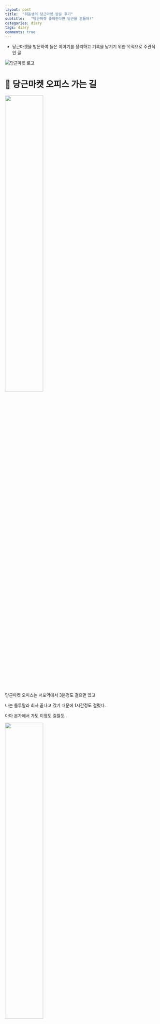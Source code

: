 ```yaml
---
layout: post
title:  "취준생의 당근마켓 방문 후기"
subtitle:   "당근마켓 좋아한다면 당근을 흔들어!"
categories: diary
tags: diary
comments: true
---
```

* 당근마켓을 방문하여 들은 이야기를 정리하고 기록을 남기기 위한 목적으로 주관적인 글



![당근마켓 로고](https://cdn-images-1.medium.com/fit/t/1600/480/1*fTQOUpe09RAWcotdIl2G5w.jpeg)



# 🥕 당근마켓 오피스 가는 길

<img src="/assets/post_img/KakaoTalk_Photo_2019-01-08-22-42-38-3.jpeg" style="width:50%"/>

당근마켓 오피스는 서포역에서 3분정도 걸으면 있고

나는 룰루랄라 회사 끝나고 갔기 때문에 1시간정도 걸렸다.

아마 본가에서 가도 이정도 걸릴듯.. 

<img src="/assets/post_img/KakaoTalk_Photo_2019-01-08-22-42-38-2.jpeg" style="width:50%;" />



지도를 켜고 따라가다 보면 익숙한 로고와함께 당근마켓 위치가 보인다.

이 입간판(?)이 서 있는 곳 근처에 문이 있는데 그곳은 다른 곳으로 가는 문이었어서 잠깐 혼란을 겪고

건물을 빙 둘러 다른 입구를 찾아서 들어갔다.



# 🥕 당근마켓 오피스 첫 인상

<img src="/assets/post_img/KakaoTalk_Photo_2019-01-08-22-42-38-1.jpeg" style="width:50%;">

엘레베이터를 내리면 바로 당근마켓로고가 크게 버티고 있다. 

들어가자마자 채용 홈페이지에서 볼 수 있었던 공간이 있어서 굉장히 반가웠다. 

사진으로 보던 것 처럼 푸릇푸릇하고(?) 어찌보면 분위기 좋은 카페에 와 있는 느낌이 들 정도로 순간 모각코를 하러 온건지 착각 할 정도로 첫 인상이 좋았다. 

<img src="/assets/post_img/image-20190110221201880.png" style="width:80%;" />

사진의 오른쪽에 보면 코카콜라 냉장고가 있는데 저기에서 웰컴드링크(?)로 원하는것을 꺼내 먹을 수 있게 해 주셔서 일하고 와서 정신이 살짝 혼미 해 져있는 나는 몬스터에너지를 골라 쭈욱 들이키며 회의실을 소개받으러 갔다.

한쪽 벽면엔 바닥에 깔면 내가 눕고도 남을 만큼의 거대한 모니터가 있었고 거기에는 `애플TV`가 물려있었다.

10명정도가 둘러 앉을 수 있는 책상에는 `맥북프로`와 이번에 새로 나온 `아이패드 프로 3세대`가 `애플펜슬 2세대`와 함께 나란히 놓여 있었다.

회의실용으로 이렇게 완벽하고 이쁜 기기들이라니, 애플생태계에 들어온지 몇달 안 된 내가 보기엔 최고의 회의실 첫 인상 이었다.

이후에 다시 이야기 하겠지만, CTO님이 오셔서 화면으로 자료들을 보여주셨는데 그때 지나간 애플 TV 화면 보호기로 나오는 영상들이 너무 아름다웠다.

사실 CTO님의 이야기를 들으면서 감탄을 몇번 했는데 그중 몇개는 TV의 영상을 보며 한 것이었다.. 제성합니다.. 넘 멋져서 저도모르게..

그후 탕비실과 휴게실이 별도로 있었는데 앞의 두 공간이 너무 강해서 평범한 공간 이었다.

중간에 머신러닝쪽을 맡으시는 직원분이 탕비실을 들리시며 우리에게 말을 걸어주셨는데 알고보니 거기서 일하시는 개발자분들은 모두 네이버/카카오 에서 일하셨던 분들이었던 것 초천재분들이 모여계신 것 같았다.

그런 분들이 70억 규모의 VC를 받아 만든 당근마켓은 귀여운 이름과는 이질감이 들어 안 어울릴 정도로 대단한 분들이 많았다.

실제로 일을 하는 사무실 공간의 각자의 책상은  `스탠딩 데스크`로 전동으로 책상이 올라갔다 내려갔다 하는데 무지 심플하게 생겨선 그렇게 올라가는 줄 몰랐다.

회사 성장이 빨라서 이곳도 조만간 떠나실 예정이라고 들었다. 다음 이사 갈 곳은 얼마나 더 예쁠까. 기회되면 또 방문하고 싶다.



# 🥕 회사 복지 및 워크스테이션

회사의 전반적인 워크스테이션 장비들은 주로 애플계열로 되어있다. 위에서 이야기 했듯 대부분 애플제품이었다.

나는 그래서 애플친화적인 기업이다 라고 판단했는데 CTO님이 말씀하시길 

> "우리는 좋은 것을 사용하려고 하는 편입니다. 애플보다 좋다고 느껴지는 것이 있으면 사용 할 겁니다."

라고 하셔서 괜시리 깨달음을 얻었다. 맞다. 내가 맥북을 쓰는 것은 애플이 좋아서가 아니라 맥북이 개발하기에 나에게 가장 잘 맞기 때문이었다.

이처럼 당근마켓은 좋은 툴이 있다면 제안하고 함께 사용 할 수 있도록 열려있다고 한다.

또 맘에 들었던 복지중 하나는 매주 목요일을 원격근무를 하는 날로 정해서 한다고 하는데 무작정 좋은것은 아니고 어차피 출근하지 않더라도 자신의 자리에서 일을 하고 산출물을 내야되기 때문에 오히려 출근하는 것이 나을 수도 있다. 나라도 특별한 일이 있는것이 아니라면 출근해서 일 하는게 나을 듯! 

개발 환경은 `Ruby on Rails` 와 ` AWS` 등을 포함해 빠른 개발을 할 수 있는 스타트업 중심의 스택으로 구성 되어 있었다.

내가 당근 마켓에 끌린 것도 처음 시작한 개발 언어인 `Ruby on Rails` 가 모집공고 상단에 있어서 관심있게 보기 시작 해서이다.

파도파도 좋은것들 투성인데 또 맘에 드는건 요새 핫한 markdown 문서 공유 툴인 `Notion` 사용을 한다는 것이다.

나는 개인적으로 기존에 `Typora`로  사용하고 있었는데 개발의 초기단계라 문서가 많이 나오기도 하고 꼭 한번 써 보고 싶어서 내가 다니는 회사의 팀에서도 `Notion`을 통한 문서 공유를 제안했는데 아무래도 보안에 걸리는 것이 있을 수도 있다 보니 아직은 논의를 하고 있는 중이다. 

전반적으로 정리하면 누구든 `원하는 것을 제안 할 수 있는 환경` 인 점이 맘에 드는 곳이었다. 

어쩌면 당연한 것이지만 이런 환경을 실현하기가 어려운 것이라 더 좋아 보였던 것 같다.

더 많은 정보 및 채용은 [공식채용공고](https://dngn.kr/join-us) 페이지에서 확인하길 바란다.

# 🥕 CTO와의 만남 (?)

회사내의 문화중 하나는 수평적인 문화를 위해 서로를 영어이름으로 부르는데 CTO님의 닉네임은 Seapy다.

개인적으로 이런 발표를 기대했지만 바쁘신 분에게 요구하기가 죄송스러워 희망하기만 했는데 너무도 친절히 설명 해 주셨다.

그리고 CTO 님이 입고 계셨던 WWDC에 다녀오면 가져오셨다던 애플 조끼가 너무 멋졌다.. 

(애플에 들어오긴 쉬웠지만 나가긴 어려울 것이라고 생각도 들었다리..)

설명을 잘 해 주셔서 말주변이 좋으신가 보다 생각했는데 알고보니 유튜브/ 블로그 등의 SNS를 많이 하시고 또 글도 많이 쓰시는 분이셨다. 사실 여러군데 찾아보니 안 하시는 SNS를 찾는게 빠를 정도로 많이 하고 계셨다.. :joy:

이건 믿고봐야한다는 생각에 모두 구독..!

당근마켓 운영의 기본 원칙은 `투자금` 이나 `광고수입` 들을 쟁여두지 않고 모두 다시 당근마켓을 알리고 광고하는데 태운다고 한다.

이는 글로벌 스트리밍 기업 `넷플릭스`나 `실리콘 밸리` 에서도 지켜지는 원칙이며 물들어올 때 노를 저어야 하는 스타트업에 꼭 필요한 원칙이지 싶다.

아래에 들은 내용을 간단히 정리해보았다.

## 현재까지의 당근마켓

성장 곡선을 이야기할때 어플같은 경우는 가입자수를 그래프화시켜서 이야기 하는데 일부 앱들은 투자를 쉽게 받을 목적으로 이 수치를 누적 가입자수로 뻥튀기 시키는데 당근마켓 같은 경우는 실제로 유입되어 활동하는 유저들만을 기반으로 하기때문에 더욱 유의미한 자료였던 것 같다. 

<img src="https://www.notion.so/image/https%3A%2F%2Fs3-us-west-2.amazonaws.com%2Fsecure.notion-static.com%2F7b3f49a5-6ad2-4280-891c-82db67df3b42%2Fdaangn-3years-mau.png" style="width:80%;" />

위 그래프는 공식 채용 사이트 에서 가져온 `WAU` 그래프이다.

중간에 한번씩 떨어지는 구간이 있는데 이 구간의 대한 해석은 여러분이 직접 맞춰보는것도 좋을 것 같다. 

자세히 보면 그럴만한 이유가 있는 구간이니 시간나면 해석 해 보시길



2016년에 그래프가 시작하여 2018년 10월까지 시간이 흐를수록 거의 수직에 가깝게 가팔라지고있다. 

2019년 지금까지도 그래프는 계속 상승중이며 비슷하게 커졌던 기업인 `배달의 민족` 의 아성을 위협 할 만하지 않은가?



## 앞으로의 당근마켓

어떤 기업이던 현재 머물러 수익을 창출하려 한다면 반드시 주저않게 되어있다.

끊임없이 새로운 기술들과 서비스들이 우후죽순으로 생겨나기 때문이다.

아마 당근마켓은 지역 서비스로써의 굳건한 입지를 다져나가지 않을까 싶다. 

`중고나라`같은 서비스는 네이버 종속적인점을 제하고 보더라도 크게 달라지는 점이 없다.

`대체제`가 없어서 쓸 수 밖에 없는 서비스지 않은가? 이미 업자 잡기나 사기꾼 잡기도 손을 놓은 듯 하고..

## 기타 등등

서비스를 운영하는 경험적으로 배운 점은 테스트 방법이었다.

테스트 라는 말이 적합한 지는 모르겠는데, 유저에게는 속도로 비추어지는 `비기능적인 요구` 에 대한 업데이트를 배포전에 일부 지역에서 테스트를 해 보는 방식에 대해 새로운 인사이트를 얻었다. 

만약 로컬 테스트후 문제 없다고 판단되어 배포를 했다가 버그가 나면 큰 일 이기에 이런 지역적인 테스트 방법이 유용하게 다가왔다. 이건 진짜 서비스를 운용 해보지 않으면 알 수 없는 것 :cry:



# 🥕 방문 후기

평소에도 장난처럼 커뮤니티 댓글을 보면 "혹시 누군가 시켜서 하는 거라면 다음에 당근을 흔들어 주세요!" 라는 글에서 부터 

꽤 자연스럽게 우리 삶에 당근이라는 채소가 많이 등장 하는 것 같다. (?)  

물론 그 당근과 이 당근은 다르지만.. 그만큼 친숙하게 느껴졌던 회사였던 것 같다.

더불어서, 회사 방문을 통해 여러 이야기를 듣고 현업자분들에게 이야기를 들으니 내 손으로 할 수 있는 것들이 정말 많다는 것을 다시한번 느끼게 되는 자극제가 되었다.

이렇게 블로그를 쓰는 것만 봐도 내가 얼마나 자극 받았는지 알 수 있는 것 같다. 

( 직장인이 퇴근하고 글을 쓰는 것은 정말 힘들다는 것을 깨달았다.)

역시 나는 끊임없이 공부해야겠어 라는 마음을 곤고히 하게 해 준 기회면서 전과를 하여 컴퓨터를 배운지 이제 2년이 되었는데 더욱 열정을 불태울 수 있는 시간이었다.

취준생의 마음가짐으로 다녀 온 것이라 더 재미있었을 수도..ㅎ

그리고 역시 애플이 짱이다.. 사무실에 있는 `애플숲`은 나로 하여금 이곳이 아니더라도 맥북으로 모두가 생산성을 논하면서 일하는 회사를 상상하게 만들어주었다.

처음 배운 프로그래밍 언어였던 레일즈를 실무에서도 이렇게 잘 쓰인다는 것을 직접 보니 레일즈.. 죽지않았다! 라는 마음도 들었고.. 받아온 스티커 중에 Ruby를 들고 있는 토끼는 내 마음에 다시한번 Ruby를 각인시켜 불태워 주었다..헤.. 커여워..

<img src="/assets/post_img/KakaoTalk_Photo_2019-01-10-23-39-40.jpeg" style="width: 70%;" />

조만간 당근마켓에서 [루비세미나](https://festa.io/events/183)를 여는데 이미 신청도 완료한 상태라 기대하는 중이다!

가서 또 반가운 얼굴들을 만나길

<img src="/assets/post_img/KakaoTalk_Photo_2019-01-10-22-37-19.jpeg" style="width: 70%;" />

마지막으로, 초대해준 재호! 같이 가준 치오형, 채채 너무 꺼마워여~ 덕분에 기억에 남을 시간을 가질 수 있었어요옹

다음에 또 기회가 되서 이런 시간 자주 가지길.. 늘 선한 영향력 감사합니당